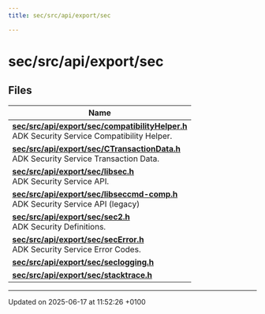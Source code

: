 ```yaml
---
title: sec/src/api/export/sec

---
```


# sec/src/api/export/sec



## Files

| Name           |
| -------------- |
| **[sec/src/api/export/sec/compatibilityHelper.h](compatibility_helper_8h.md#file-compatibilityhelper.h)** <br>ADK Security Service Compatibility Helper.  |
| **[sec/src/api/export/sec/CTransactionData.h](_c_transaction_data_8h.md#file-ctransactiondata.h)** <br>ADK Security Service Transaction Data.  |
| **[sec/src/api/export/sec/libsec.h](libsec_8h.md#file-libsec.h)** <br>ADK Security Service API.  |
| **[sec/src/api/export/sec/libseccmd-comp.h](libseccmd-comp_8h.md#file-libseccmd-comp.h)** <br>ADK Security Service API (legacy)  |
| **[sec/src/api/export/sec/sec2.h](sec2_8h.md#file-sec2.h)** <br>ADK Security Definitions.  |
| **[sec/src/api/export/sec/secError.h](sec_error_8h.md#file-secerror.h)** <br>ADK Security Service Error Codes.  |
| **[sec/src/api/export/sec/seclogging.h](seclogging_8h.md#file-seclogging.h)**  |
| **[sec/src/api/export/sec/stacktrace.h](stacktrace_8h.md#file-stacktrace.h)**  |






-------------------------------

Updated on 2025-06-17 at 11:52:26 +0100

